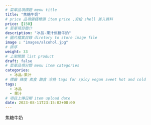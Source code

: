 ```yaml
---
# 菜單品項標題 menu title 
title: "焦糖牛奶"
# price 品項價錢標價 item price ,交給 shell 差入資料
price: [150] 
# 菜單項目簡介 
description: "冰品-果汁焦糖牛奶"
# 圖片檔案目錄 diretory to store image file
image : "images/alcohol.jpg"
# 排序
weight: 33 
# 上架開關 list product 
draft: false
# 菜單品項分類 menu item categories 
categories:
  - 冰品-果汁
# 標籤 辣度 素食 甜食 冷熱 tags for spicy vegan sweet hot and cold 
tags:
  - 冰品
  - 果汁
# 項目上傳日期 item upload date 
date: 2023-08-11T23:15:02+08:00
---
```


 焦糖牛奶
